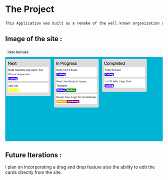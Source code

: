 # The Project 
```bash
This Application was built as a remake of the well known organization app TRELLO. 
```
## Image of the site :
![picture](src/trellopic.png)

## Future Iterations :
I plan on incorporating a drag and drop feature also the ability to edit the cards directly from the site.